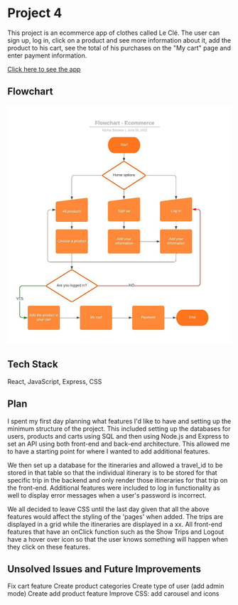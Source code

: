 # Project 4

This project is an ecommerce app of clothes called Le Clé. 
The user can sign up, log in, click on a product and see more information about it, add the product to his cart, see the total of his purchases on the "My cart" page and enter payment information.

<a href="https://lovely-petrified-forest-38623.herokuapp.com/">Click here to see the app</a>

## Flowchart
<img src="/public/Flowchart - Ecommerce.jpeg" alt="">

## Tech Stack
React, JavaScript, Express, CSS

## Plan
I spent my first day planning what features I'd like to have and setting up the minimum structure of the project. This included setting up the databases for users, products and carts using SQL and then using Node.js and Express to set an API using both front-end and back-end architecture. This allowed me to have a starting point for where I wanted to add additional features.

We then set up a database for the itineraries and allowed a travel_id to be stored in that table so that the individual itinerary is to be stored for that specific trip in the backend and only render those itineraries for that trip on the front-end. Additional features were included to log in functionality as well to display error messages when a user's password is incorrect.

We all decided to leave CSS until the last day given that all the above features would affect the styling of the 'pages' when added. The trips are displayed in a grid while the itineraries are displayed in a xx. All front-end features that have an onClick function such as the Show Trips and Logout have a hover over icon so that the user knows something will happen when they click on these features.

## Unsolved Issues and Future Improvements
Fix cart feature
Create product categories
Create type of user (add admin mode)
Create add product feature
Improve CSS: add carousel and icons
